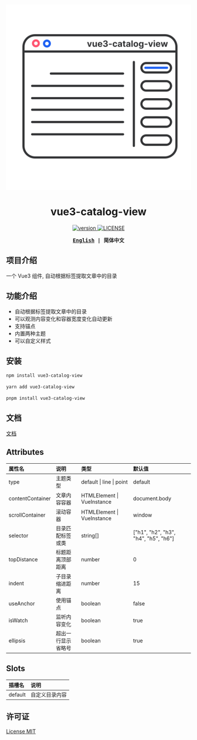 <div align="center">
  <img src="./logo.svg"/>
</div>

<h1 align="center">vue3-catalog-view</h1>

<p align="center">
  <a href="https://github.com/shilim-developer/vue3-catalog-view/blob/master">
    <img alt="version" src="https://img.shields.io/github/package-json/v/shilim-developer/vue3-catalog-view"/>
  </a>
  <a href="https://github.com/shilim-developer/vue3-catalog-view/blob/master/LICENSE">
    <img alt="LICENSE" src="https://img.shields.io/github/license/shilim-developer/vue3-catalog-view"/>
  </a>
</p>

<div align="center">
<strong>
<samp>

[English](README.md) | 简体中文

</samp>
</strong>
</div>

## 项目介绍

一个 Vue3 组件, 自动根据标签提取文章中的目录

## 功能介绍

- 自动根据标签提取文章中的目录
- 可以观测内容变化和容器宽度变化自动更新
- 支持锚点
- 内置两种主题
- 可以自定义样式

## 安装

```sh
npm install vue3-catalog-view
```

```sh
yarn add vue3-catalog-view
```

```sh
pnpm install vue3-catalog-view
```

## 文档

[文档](https://shilim-developer.github.io/vue3-catalog-view/)

## Attributes

| 属性名           | 说明               | 类型                       | 默认值                               |
| :--------------- | :----------------- | :------------------------- | :----------------------------------- |
| type             | 主题类型           | default \| line \| point   | default                              |
| contentContainer | 文章内容容器       | HTMLElement \| VueInstance | document.body                        |
| scrollContainer  | 滚动容器           | HTMLElement \| VueInstance | window                               |
| selector         | 目录匹配标签或类   | string[]                   | ["h1", "h2", "h3", "h4", "h5", "h6"] |
| topDistance      | 标题距离顶部距离   | number                     | 0                                    |
| indent           | 子目录缩进距离     | number                     | 15                                   |
| useAnchor        | 使用锚点           | boolean                    | false                                |
| isWatch          | 监听内容变化       | boolean                    | true                                 |
| ellipsis         | 超出一行显示省略号 | boolean                    | true                                 |

## Slots

| 插槽名  | 说明           |
| :------ | :------------- |
| default | 自定义目录内容 |

## 许可证

[License MIT](./LICENSE)
